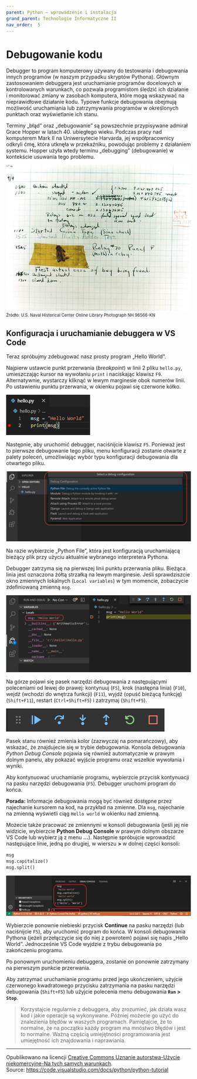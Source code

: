 ```yaml
---
parent: Python — wprowadzenie i instalacja
grand_parent: Technologie Informatyczne II
nav_order:  5
---
```


# Debugowanie kodu

Debugger to program komputerowy używany do testowania i debugowania innych programów (w naszym przypadku skryptów Pythona). Głównym zastosowaniem debuggera jest uruchamianie programów docelowych w kontrolowanych warunkach, co pozwala programistom śledzić ich działanie i monitorować zmiany w zasobach komputera, które mogą wskazywać na nieprawidłowe działanie kodu. Typowe funkcje debugowania obejmują możliwość uruchamiania lub zatrzymywania programów w określonych punktach oraz wyświetlanie ich stanu.

Terminy „błąd” oraz „debugowanie” są powszechnie przypisywane admirał Grace Hopper w latach 40. ubiegłego wieku. Podczas pracy nad komputerem Mark II na Uniwersytecie Harvarda, jej współpracownicy odkryli ćmę, która utknęła w przekaźniku, powodując problemy z działaniem systemu. Hopper użyła wtedy terminu „debugging” (debugowanie) w kontekście usuwania tego problemu.

![Pierwszy błąd komputerowy](first_computer_bug_1945.jpg)
<span style="font-size: 80%">Źródło: U.S. Naval Historical Center Online Library Photograph NH 96566-KN</span>

## Konfiguracja i uruchamianie debuggera w VS Code

Teraz spróbujmy zdebugować nasz prosty program „Hello World”.

Najpierw ustawcie punkt przerwania (*breakpoint*) w linii 2 pliku `hello.py`, umieszczając kursor na wywołaniu `print` i naciskając klawisz `F9`. Alternatywnie, wystarczy kliknąć w lewym marginesie obok numerów linii. Po ustawieniu punktu przerwania, w okienku pojawi się czerwone kółko.

![Ustawianie punktu przerwania w hello.py](breakpoint-set.png)

Następnie, aby uruchomić debugger, naciśnijcie klawisz `F5`. Ponieważ jest to pierwsze debugowanie tego pliku, menu konfiguracji zostanie otwarte z palety poleceń, umożliwiając wybór typu konfiguracji debugowania dla otwartego pliku.

![Konfiguracje debugowania](debug-configurations.png)

Na razie wybierzcie „Python File”, która jest konfiguracją uruchamiającą bieżący plik przy użyciu aktualnie wybranego interpretera Pythona.

Debugger zatrzyma się na pierwszej linii punktu przerwania pliku. Bieżąca linia jest oznaczona żółtą strzałką na lewym marginesie. Jeśli sprawdziszcie okno zmiennych lokalnych (`Local variables`) w tym momencie, zobaczycie zdefiniowaną zmienną `msg`.

![Krok debugowania 2 - zdefiniowana zmienna](debug-step-02.png)

Na górze pojawi się pasek narzędzi debugowania z następującymi poleceniami od lewej do prawej: kontynuuj (`F5`), krok (następna linia) (`F10`), wejdź (wchodzi do wnętrza funkcji) (`F11`), wyjdź (opuść bieżącą funkcję) (`Shift+F11`), restart (`Ctrl+Shift+F5`) i zatrzymaj (`Shift+F5`).

![Pasek narzędzi debugowania](debug-toolbar.png)

Pasek stanu również zmienia kolor (zazwyczaj na pomarańczowy), aby wskazać, że znajdujecie się w trybie debugowania. Konsola debugowania *Python Debug Console* pojawia się również automatycznie w prawym dolnym panelu, aby pokazać wyjście programu oraz wszelkie wywołania i wyniki.

Aby kontynuować uruchamianie programu, wybierzcie przycisk kontynuacji na pasku narzędzi debugowania (`F5`). Debugger uruchomi program do końca.

**Porada:** Informacje debugowania mogą być również dostępne przez najechanie kursorem na kod, na przykład na zmienne. Dla `msg`, najechanie na zmienną wyświetli ciąg `Hello world` w okienku nad zmienną.

Możecie także pracować ze zmiennymi w konsoli debugowania (jeśli jej nie widzicie, wybierzcie **Python Debug Console** w prawym dolnym obszarze VS Code lub wybierz ją z menu **...**). Następnie spróbujcie wprowadzić następujące linie, jedną po drugiej, w wierszu **>** w dolnej części konsoli:

```python
msg
msg.capitalize()
msg.split()
```

![Krok 3 debugowania - korzystanie z konsoli debugowania](debug-step-03.png)

Wybierzcie ponownie niebieski przycisk **Continue** na pasku narzędzi (lub naciśnijcie `F5`), aby uruchomić program do końca. W konsoli debugowania Pythona (jeżeli przełączycie się do niej z powrotem) pojawi się napis „Hello World”. Jednocześnie VS Code wyjdzie z trybu debugowania po zakończeniu programu.

Po ponownym uruchomieniu debuggera, zostanie on ponownie zatrzymany na pierwszym punkcie przerwania.

Aby zatrzymać uruchamianie programu przed jego ukończeniem, użyjcie czerwonego kwadratowego przycisku zatrzymania na pasku narzędzi debugowania (`Shift+F5`) lub użyjcie polecenia menu debugowania **`Run` > `Stop`**.

> Korzystajcie regularnie z debuggera, aby zrozumieć, jak działa wasz kod i jakie operacje są wykonywane. Później możecie go użyć do znalezienia błędów w waszych programach. Pamiętajcie, że to normalne, że na początku każdy program ma mnóstwo błędów i jest to normalne. Ważną częścią umiejętności programowania jest umiejętność ich znajdowania i naprawiania.

<hr/>

Opublikowano na licencji [Creative Commons Uznanie autorstwa-Użycie niekomercyjne-Na tych samych warunkach](https://creativecommons.org/licenses/by-nc-sa/4.0/deed.pl).  
Source: <https://code.visualstudio.com/docs/python/python-tutorial>
